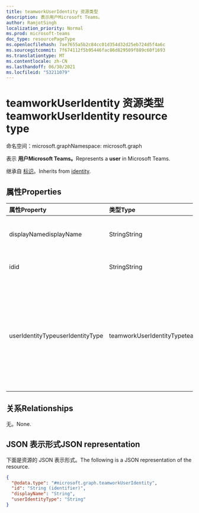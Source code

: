 ```yaml
---
title: teamworkUserIdentity 资源类型
description: 表示用户Microsoft Teams。
author: RamjotSingh
localization_priority: Normal
ms.prod: microsoft-teams
doc_type: resourcePageType
ms.openlocfilehash: 7ae7655a5b2c84cc01d354d32d25eb724d5f4a6c
ms.sourcegitcommit: 7f674112f5b95446fac86d829509f889c60f1693
ms.translationtype: MT
ms.contentlocale: zh-CN
ms.lasthandoff: 06/30/2021
ms.locfileid: "53211079"
---
```

# <a name="teamworkuseridentity-resource-type"></a><span data-ttu-id="99095-103">teamworkUserIdentity 资源类型</span><span class="sxs-lookup"><span data-stu-id="99095-103">teamworkUserIdentity resource type</span></span>

<span data-ttu-id="99095-104">命名空间：microsoft.graph</span><span class="sxs-lookup"><span data-stu-id="99095-104">Namespace: microsoft.graph</span></span>

<span data-ttu-id="99095-105">表示 **用户Microsoft Teams。**</span><span class="sxs-lookup"><span data-stu-id="99095-105">Represents a **user** in Microsoft Teams.</span></span>


<span data-ttu-id="99095-106">继承自 [标识](../resources/identity.md)。</span><span class="sxs-lookup"><span data-stu-id="99095-106">Inherits from [identity](../resources/identity.md).</span></span>

## <a name="properties"></a><span data-ttu-id="99095-107">属性</span><span class="sxs-lookup"><span data-stu-id="99095-107">Properties</span></span>
|<span data-ttu-id="99095-108">属性</span><span class="sxs-lookup"><span data-stu-id="99095-108">Property</span></span>|<span data-ttu-id="99095-109">类型</span><span class="sxs-lookup"><span data-stu-id="99095-109">Type</span></span>|<span data-ttu-id="99095-110">说明</span><span class="sxs-lookup"><span data-stu-id="99095-110">Description</span></span>|
|:---|:---|:---|
|<span data-ttu-id="99095-111">displayName</span><span class="sxs-lookup"><span data-stu-id="99095-111">displayName</span></span>|<span data-ttu-id="99095-112">String</span><span class="sxs-lookup"><span data-stu-id="99095-112">String</span></span>|<span data-ttu-id="99095-113">继承自 [标识](../resources/identity.md)。</span><span class="sxs-lookup"><span data-stu-id="99095-113">Inherited from [identity](../resources/identity.md).</span></span> <span data-ttu-id="99095-114">用户的显示名称。</span><span class="sxs-lookup"><span data-stu-id="99095-114">Display name of the user.</span></span> <span data-ttu-id="99095-115">可选。</span><span class="sxs-lookup"><span data-stu-id="99095-115">Optional.</span></span>|
|<span data-ttu-id="99095-116">id</span><span class="sxs-lookup"><span data-stu-id="99095-116">id</span></span>|<span data-ttu-id="99095-117">String</span><span class="sxs-lookup"><span data-stu-id="99095-117">String</span></span>|<span data-ttu-id="99095-118">继承自 [标识](../resources/identity.md)。</span><span class="sxs-lookup"><span data-stu-id="99095-118">Inherited from [identity](../resources/identity.md).</span></span> <span data-ttu-id="99095-119">用户的 ID。</span><span class="sxs-lookup"><span data-stu-id="99095-119">ID of the user.</span></span> |
|<span data-ttu-id="99095-120">userIdentityType</span><span class="sxs-lookup"><span data-stu-id="99095-120">userIdentityType</span></span>|<span data-ttu-id="99095-121">teamworkUserIdentityType</span><span class="sxs-lookup"><span data-stu-id="99095-121">teamworkUserIdentityType</span></span>| <span data-ttu-id="99095-122">用户类型。</span><span class="sxs-lookup"><span data-stu-id="99095-122">Type of user.</span></span> <span data-ttu-id="99095-123">可能的值是 `aadUser` `onPremiseAadUser` `anonymousGuest` ：、、、、、、、 `federatedUser` `personalMicrosoftAccountUser` `skypeUser` 和 `phoneUser` `unknownFutureValue` 。</span><span class="sxs-lookup"><span data-stu-id="99095-123">Possible values are: `aadUser`, `onPremiseAadUser`, `anonymousGuest`, `federatedUser`, `personalMicrosoftAccountUser`, `skypeUser`, `phoneUser`, and `unknownFutureValue`.</span></span>|

## <a name="relationships"></a><span data-ttu-id="99095-124">关系</span><span class="sxs-lookup"><span data-stu-id="99095-124">Relationships</span></span>
<span data-ttu-id="99095-125">无。</span><span class="sxs-lookup"><span data-stu-id="99095-125">None.</span></span>

## <a name="json-representation"></a><span data-ttu-id="99095-126">JSON 表示形式</span><span class="sxs-lookup"><span data-stu-id="99095-126">JSON representation</span></span>
<span data-ttu-id="99095-127">下面是资源的 JSON 表示形式。</span><span class="sxs-lookup"><span data-stu-id="99095-127">The following is a JSON representation of the resource.</span></span>
<!-- {
  "blockType": "resource",
  "@odata.type": "microsoft.graph.teamworkUserIdentity"
}
-->
``` json
{
  "@odata.type": "#microsoft.graph.teamworkUserIdentity",
  "id": "String (identifier)",
  "displayName": "String",
  "userIdentityType": "String"
}
```

